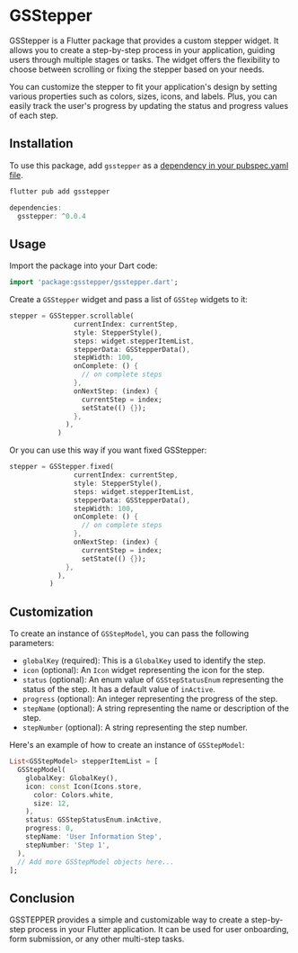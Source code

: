 # GSStepper

GSStepper is a Flutter package that provides a custom stepper widget. It allows you to create a step-by-step process in your application, guiding users through multiple stages or tasks. The widget offers the flexibility to choose between scrolling or fixing the stepper based on your needs.

You can customize the stepper to fit your application's design by setting various properties such as colors, sizes, icons, and labels. Plus, you can easily track the user's progress by updating the status and progress values of each step.


## Installation   

To use this package, add `gsstepper` as a [dependency in your pubspec.yaml file](https://flutter.dev/docs/development/packages-and-plugins/using-packages).

```dart
flutter pub add gsstepper
```

```dart
dependencies:
  gsstepper: ^0.0.4
```

## Usage

Import the package into your Dart code:

```dart
import 'package:gsstepper/gsstepper.dart';
```

Create a `GSStepper` widget and pass a list of `GSStep` widgets to it:

```dart
stepper = GSStepper.scrollable(
                currentIndex: currentStep,
                style: StepperStyle(),
                steps: widget.stepperItemList,
                stepperData: GSStepperData(),
                stepWidth: 100,
                onComplete: () {
                  // on complete steps
                },
                onNextStep: (index) {
                  currentStep = index;
                  setState(() {});
                },
              ),
            )
```

Or you can use this way if you want fixed GSStepper:
```dart
stepper = GSStepper.fixed(
                currentIndex: currentStep,
                style: StepperStyle(),
                steps: widget.stepperItemList,
                stepperData: GSStepperData(),
                stepWidth: 100,
                onComplete: () {
                  // on complete steps
                },
                onNextStep: (index) {
                  currentStep = index;
                  setState(() {});
              },
            ),
          )
```

## Customization

To create an instance of `GSStepModel`, you can pass the following parameters:

- `globalKey` (required): This is a `GlobalKey` used to identify the step.
- `icon` (optional): An `Icon` widget representing the icon for the step. 
- `status` (optional): An enum value of `GSStepStatusEnum` representing the status of the step. It has a default value of `inActive`.
- `progress` (optional): An integer representing the progress of the step. 
- `stepName` (optional): A string representing the name or description of the step. 
- `stepNumber` (optional): A string representing the step number.

Here's an example of how to create an instance of `GSStepModel`:

```dart
List<GSStepModel> stepperItemList = [
  GSStepModel(
    globalKey: GlobalKey(),
    icon: const Icon(Icons.store,
      color: Colors.white,
      size: 12,
    ),
    status: GSStepStatusEnum.inActive,
    progress: 0,
    stepName: 'User Information Step',
    stepNumber: 'Step 1',
  ),
  // Add more GSStepModel objects here...
];
```


## Conclusion

GSSTEPPER provides a simple and customizable way to create a step-by-step process in your Flutter application. It can be used for user onboarding, form submission, or any other multi-step tasks.

